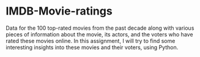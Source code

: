 # IMDB-Movie-ratings

Data for the 100 top-rated movies from the past decade along with various pieces of information about the movie, its actors, and the voters who have rated these movies online.
In this assignment, I will try to find some interesting insights into these movies and their voters, using Python.
